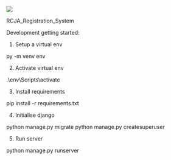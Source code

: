 ![](https://github.com/MelbourneHighSchoolRobotics/RCJA_Registration_System/workflows/pythonapp/badge.svg
)

RCJA_Registration_System

Development getting started:

1. Setup a virtual env

py -m venv env

2. Activate virtual env

.\env\Scripts\activate

3. Install requirements

pip install -r requirements.txt

4. Initialise django

python manage.py migrate
python manage.py createsuperuser

5. Run server

python manage.py runserver


